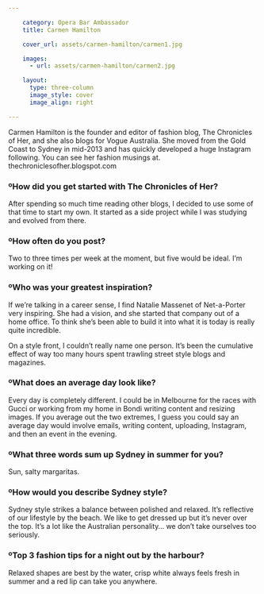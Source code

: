 ```yaml
---

    category: Opera Bar Ambassador
    title: Carmen Hamilton

    cover_url: assets/carmen-hamilton/carmen1.jpg

    images:
      - url: assets/carmen-hamilton/carmen2.jpg

    layout:
      type: three-column
      image_style: cover
      image_align: right

---
```


<div class="quotes">
  Carmen Hamilton is the founder and editor of fashion blog, The Chronicles of Her, and she also blogs for Vogue Australia. She moved from the Gold Coast to Sydney in mid-2013 and has quickly developed a huge Instagram following. You can see her fashion musings at. thechroniclesofher.blogspot.com
</div>

<img data-media-id="images:1">

### ºHow did you get started with The Chronicles of Her?
After spending so much time reading other blogs, I decided to use some of that time to start my own. It started as a side project while I was studying and evolved from there.

### ºHow often do you post?
Two to three times per week at the moment, but five would be ideal. I’m working on it!

### ºWho was your greatest inspiration?
If we’re talking in a career sense, I find Natalie Massenet of Net-a-Porter very inspiring. She had a vision, and she started that company out of a home office. To think she’s been able to build it into what it is today is really quite incredible.

On a style front, I couldn’t really name one person. It’s been the cumulative effect of way too many hours spent trawling street style blogs and magazines.

### ºWhat does an average day look like?
Every day is completely different. I could be in Melbourne for the races with Gucci or working from my home in Bondi writing content and resizing images. If you average out the two extremes, I guess you could say an average day would involve emails, writing content, uploading, Instagram, and then an event in the evening.

### ºWhat three words sum up Sydney in summer for you?
Sun, salty margaritas.

### ºHow would you describe Sydney style?
Sydney style strikes a balance between polished and relaxed. It’s reflective of our lifestyle by the beach. We like to get dressed up but it’s never over the top. It’s a lot like the Australian personality… we don’t take ourselves too seriously.

### ºTop 3 fashion tips for a night out by the harbour?
Relaxed shapes are best by the water, crisp white always feels fresh in summer and a red lip can take you anywhere.
